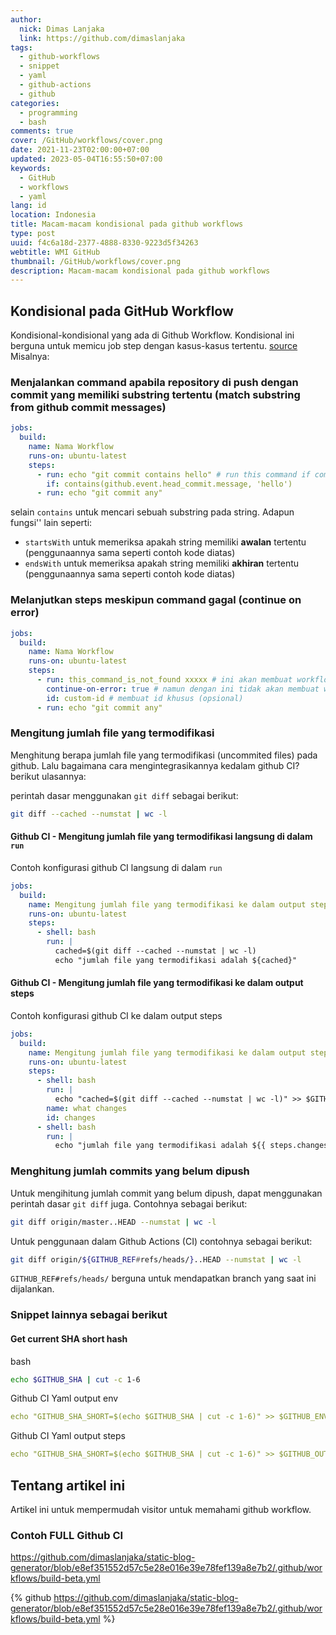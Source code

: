 ```yaml
---
author:
  nick: Dimas Lanjaka
  link: https://github.com/dimaslanjaka
tags:
  - github-workflows
  - snippet
  - yaml
  - github-actions
  - github
categories:
  - programming
  - bash
comments: true
cover: /GitHub/workflows/cover.png
date: 2021-11-23T02:00:00+07:00
updated: 2023-05-04T16:55:50+07:00
keywords:
  - GitHub
  - workflows
  - yaml
lang: id
location: Indonesia
title: Macam-macam kondisional pada github workflows
type: post
uuid: f4c6a18d-2377-4888-8330-9223d5f34263
webtitle: WMI GitHub
thumbnail: /GitHub/workflows/cover.png
description: Macam-macam kondisional pada github workflows
---
```


## Kondisional pada GitHub Workflow
Kondisional-kondisional yang ada di Github Workflow. Kondisional ini berguna untuk memicu job step dengan kasus-kasus tertentu. [source](https://docs.github.com/en/actions/learn-github-actions/expressions) Misalnya:

### Menjalankan command apabila repository di push dengan commit yang memiliki substring tertentu (match substring from github commit messages)
```yaml
jobs:
  build:
    name: Nama Workflow
    runs-on: ubuntu-latest
    steps:
      - run: echo "git commit contains hello" # run this command if commit contains hello
        if: contains(github.event.head_commit.message, 'hello')
      - run: echo "git commit any"
```
selain `contains` untuk mencari sebuah substring pada string. Adapun fungsi'' lain seperti:
- `startsWith` untuk memeriksa apakah string memiliki **awalan** tertentu (penggunaannya sama seperti contoh kode diatas)
- `endsWith` untuk memeriksa apakah string memiliki **akhiran** tertentu (penggunaannya sama seperti contoh kode diatas)

### Melanjutkan steps meskipun command gagal (continue on error)
```yaml
jobs:
  build:
    name: Nama Workflow
    runs-on: ubuntu-latest
    steps:
      - run: this_command_is_not_found xxxxx # ini akan membuat workflow berhenti
        continue-on-error: true # namun dengan ini tidak akan membuat workflow berhenti
        id: custom-id # membuat id khusus (opsional)
      - run: echo "git commit any"
```

### Mengitung jumlah file yang termodifikasi
Menghitung berapa jumlah file yang termodifikasi (uncommited files) pada github. Lalu bagaimana cara mengintegrasikannya kedalam github CI? berikut ulasannya:

perintah dasar menggunakan `git diff` sebagai berikut:

```bash
git diff --cached --numstat | wc -l
```

#### Github CI - Mengitung jumlah file yang termodifikasi langsung di dalam `run`
Contoh konfigurasi github CI langsung di dalam `run`

```yaml
jobs:
  build:
    name: Mengitung jumlah file yang termodifikasi ke dalam output steps
    runs-on: ubuntu-latest
    steps:
      - shell: bash
        run: |
          cached=$(git diff --cached --numstat | wc -l)
          echo "jumlah file yang termodifikasi adalah ${cached}"
```

#### Github CI - Mengitung jumlah file yang termodifikasi ke dalam output steps
Contoh konfigurasi github CI ke dalam output steps

```yaml
jobs:
  build:
    name: Mengitung jumlah file yang termodifikasi ke dalam output steps
    runs-on: ubuntu-latest
    steps:
      - shell: bash
        run: |
          echo "cached=$(git diff --cached --numstat | wc -l)" >> $GITHUB_OUTPUT
        name: what changes
        id: changes
      - shell: bash
        run: |
          echo "jumlah file yang termodifikasi adalah ${{ steps.changes.outputs.cached }}"
```

### Menghitung jumlah commits yang belum dipush
Untuk mengihitung jumlah commit yang belum dipush, dapat menggunakan perintah dasar `git diff` juga. Contohnya sebagai berikut:

```bash
git diff origin/master..HEAD --numstat | wc -l
```

Untuk penggunaan dalam Github Actions (CI) contohnya sebagai berikut:

```bash
git diff origin/${GITHUB_REF#refs/heads/}..HEAD --numstat | wc -l
```

`GITHUB_REF#refs/heads/` berguna untuk mendapatkan branch yang saat ini dijalankan.

### Snippet lainnya sebagai berikut

#### Get current SHA short hash
bash
```bash
echo $GITHUB_SHA | cut -c 1-6
```
Github CI Yaml output env
```yaml
echo "GITHUB_SHA_SHORT=$(echo $GITHUB_SHA | cut -c 1-6)" >> $GITHUB_ENV
```
Github CI Yaml output steps
```yaml
echo "GITHUB_SHA_SHORT=$(echo $GITHUB_SHA | cut -c 1-6)" >> $GITHUB_OUTPUT
```

## Tentang artikel ini

Artikel ini untuk mempermudah visitor untuk memahami github workflow.

### Contoh FULL Github CI

https://github.com/dimaslanjaka/static-blog-generator/blob/e8ef351552d57c5e28e016e39e78fef139a8e7b2/.github/workflows/build-beta.yml

{% github https://github.com/dimaslanjaka/static-blog-generator/blob/e8ef351552d57c5e28e016e39e78fef139a8e7b2/.github/workflows/build-beta.yml %}
